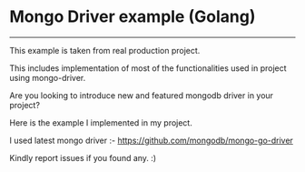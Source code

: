 # Mongo Driver example (Golang)
***


This example is taken from real production project.

This includes implementation of most of the functionalities used in project using mongo-driver.

Are you looking to introduce new and featured mongodb driver in your project? 

Here is the example I implemented in my project.

I used latest mongo driver :- https://github.com/mongodb/mongo-go-driver

Kindly report issues if you found any. :)
